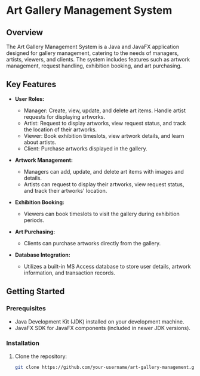 # Art Gallery Management System

## Overview

The Art Gallery Management System is a Java and JavaFX application designed for gallery management, catering to the needs of managers, artists, viewers, and clients. The system includes features such as artwork management, request handling, exhibition booking, and art purchasing.

## Key Features

- **User Roles:**
  - Manager: Create, view, update, and delete art items. Handle artist requests for displaying artworks.
  - Artist: Request to display artworks, view request status, and track the location of their artworks.
  - Viewer: Book exhibition timeslots, view artwork details, and learn about artists.
  - Client: Purchase artworks displayed in the gallery.

- **Artwork Management:**
  - Managers can add, update, and delete art items with images and details.
  - Artists can request to display their artworks, view request status, and track their artworks' location.

- **Exhibition Booking:**
  - Viewers can book timeslots to visit the gallery during exhibition periods.

- **Art Purchasing:**
  - Clients can purchase artworks directly from the gallery.

- **Database Integration:**
  - Utilizes a built-in MS Access database to store user details, artwork information, and transaction records.

## Getting Started

### Prerequisites

- Java Development Kit (JDK) installed on your development machine.
- JavaFX SDK for JavaFX components (included in newer JDK versions).

### Installation

1. Clone the repository:

   ```bash
   git clone https://github.com/your-username/art-gallery-management.git
